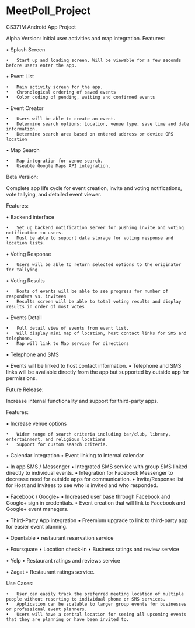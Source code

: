 # MeetPoll_Project
CS371M Android App Project

Alpha Version:
  Initial user activities and map integration.
  Features:
  
  •	Splash Screen
  
    •	Start up and loading screen. Will be viewable for a few seconds before users enter the app.
    
  •	Event List
  
    •	Main activity screen for the app.
    •	Chronological ordering of saved events
    •	Color coding of pending, waiting and confirmed events 
    
  •	Event Creator
  
    •	Users will be able to create an event.
    •	Determine search options: Location, venue type, save time and date information.
    •	Determine search area based on entered address or device GPS location
    
  •	Map Search
  
    •	Map integration for venue search. 
    •	Useable Google Maps API integration.

Beta Version:

Complete app life cycle for event creation, invite and voting notifications, vote tallying, and detailed event viewer.

Features:

  •	Backend interface
  
    •	Set up backend notification server for pushing invite and voting notification to users. 
    •	Must be able to support data storage for voting response and location lists.
    
  •	Voting Response
  
    •	Users will be able to return selected options to the originator for tallying
    
  •	Voting Results
  
    •	Hosts of events will be able to see progress for number of responders vs. invitees
    •	Results screen will be able to total voting results and display results in order of most votes
    
  •	Events Detail
  
    •	Full detail view of events from event list.
    •	Will display mini map of location, host contact links for SMS and telephone.
    •	Map will link to Map service for directions
    
•	Telephone and SMS

  •	Events will be linked to host contact information. 
  •	Telephone and SMS links will be available directly from the app but supported by outside app for permissions.


Future Release:

Increase internal functionality and support for third-party apps.

Features:

•	Increase venue options

    •	Wider range of search criteria including bar/club, library, entertainment, and religious locations
    •	Support for custom search criteria.
    
•	Calendar Integration
  •	Event linking to internal calendar
  
•	In app SMS / Messenger
  •	Integrated SMS service with group SMS linked directly to individual events. 
  •	Integration for Facebook Messenger to decrease need for outside apps for communication.
  •	Invite/Response list for Host and Invitees to see who is invited and who responded.
  
•	Facebook / Google+
  •	Increased user base through Facebook and Google+ sign in credentials.
  •	Event creation that will link to Facebook and Google+ event managers.
  
•	Third-Party App integration
  •	Freemium upgrade to link to third-party app for easier event planning.
  
  •	Opentable 
    •	restaurant reservation service
  
  •	Foursquare
    •	Location check-in
    •	Business ratings and review service
    
  •	Yelp
    •	Restaurant ratings and reviews service
    
  •	Zagat
    •	Restaurant ratings service.

Use Cases:

    •	User can easily track the preferred meeting location of multiple people without resorting to individual phone or SMS services.
    •	Application can be scalable to larger group events for businesses or professional event planners.
    •	Users will have a central location for seeing all upcoming events that they are planning or have been invited to.
